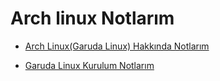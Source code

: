 # Arch linux Notlarım

- [Arch Linux(Garuda Linux) Hakkında Notlarım](https://github.com/kaankaltakkiran/Linux_notlarim/blob/main/arch_linux_kurulum_notlarim/notlarim/arch_linux_hakkinda.md)

- [Garuda Linux Kurulum Notlarım](https://github.com/kaankaltakkiran/Linux_notlarim/blob/main/arch_linux_kurulum_notlarim/notlarim/garuda_linux_kurulum_notlarim.md)
